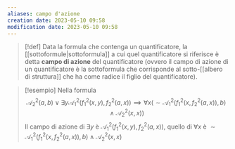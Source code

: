 ```yaml
---
aliases: campo d'azione
creation date: 2023-05-10 09:58
modification date: 2023-05-10 09:58
---
```


> [!def]
> Data la formula che contenga un quantificatore, la [[sottoformule|sottoformula]] a cui quel quantificatore si riferisce è detta **campo di azione** del quantificatore (ovvero il campo di azione di un quantificatore è la sottoformula che corrisponde al sotto-[[albero di struttura]] che ha come radice il figlio del quantificatore).


>[!esempio]
>Nella formula
>$$ \mathcal{A}_{2}^2(a,b) \lor \exists y \mathcal{A}_{1}^2(f_{1}^2(x,y),f_{2}^2(a,x)) \implies \forall x (\sim \mathcal{A}_{1}^2(f_{1}^2(x,f_{2}^2(a,x)),b) \land \mathcal{A}_{2}^2(x,x)) $$
>Il campo di azione di $\exists y$ è $\mathcal{A}_{1}^2(f_{1}^2(x,y),f_{2}^2(a,x))$, quello di $\forall x$ è $\sim \mathcal{A}_{1}^2(f_{1}^2(x,f_{2}^2(a,x)),b) \land \mathcal{A}_{2}^2(x,x)$



